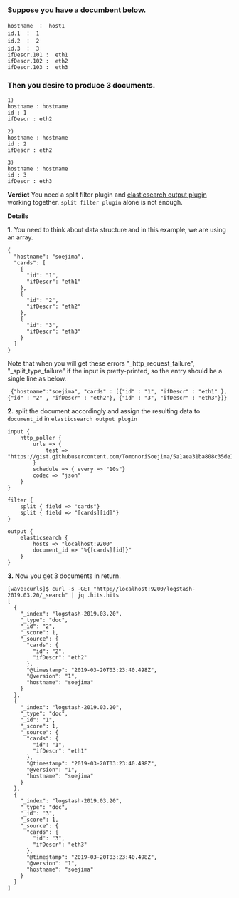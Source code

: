 ### Suppose you have a documbent below.

```
hostname　：　host1
id.1　：　1 
id.2　：　2 
id.3　：　3
ifDescr.101 :  eth1
ifDescr.102 :  eth2
ifDescr.103 :  eth3
```

###  Then you desire to produce 3 documents.

```
1) 
hostname : hostname 
id : 1
ifDescr : eth2 

2) 
hostname : hostname 
id : 2 
ifDescr : eth2 

3) 
hostname : hostname 
id : 3
ifDescr : eth3
```

**Verdict**
You need a split filter plugin and [elasticsearch output plugin](https://www.elastic.co/guide/en/logstash/6.6/plugins-outputs-elasticsearch.html#plugins-outputs-elasticsearch-document_id) working together.
`split filter plugin` alone is not enough.

**Details**

**1.**  You need to think about data structure and in this example, we are using an array.
```
{
  "hostname": "soejima",
  "cards": [
    {
      "id": "1",
      "ifDescr": "eth1"
    },
    {
      "id": "2",
      "ifDescr": "eth2"
    },
    {
      "id": "3",
      "ifDescr": "eth3"
    }
  ]
}
```

Note that when you will get these errors  "_http_request_failure", "_split_type_failure" if the input is pretty-printed, so the entry should be a single line as below.

`
{"hostname":"soejima", "cards" : [{"id" : "1", "ifDescr" : "eth1" }, {"id" : "2" , "ifDescr" : "eth2"}, {"id" : "3", "ifDescr" : "eth3"}]}`

**2.** split the document accordingly and assign the resulting data to `document_id` in `elasticsearch output plugin`


```
input {
    http_poller {
        urls => {
            test => "https://gist.githubusercontent.com/TomonoriSoejima/5a1aea31ba808c35de14acacb2f6d084/raw/07e63d207ae01b091fae38f90a92f8b9671abed9/test"
        }
        schedule => { every => "10s"}
        codec => "json"
    }
}

filter {
    split { field => "cards"}
    split { field => "[cards][id]"}
}

output {
    elasticsearch {
        hosts => "localhost:9200"
        document_id => "%{[cards][id]}"
    }
}
```
**3.** Now you get 3 documents in return.

```
[wave:curls]$ curl -s -GET "http://localhost:9200/logstash-2019.03.20/_search" | jq .hits.hits
[
  {
    "_index": "logstash-2019.03.20",
    "_type": "doc",
    "_id": "2",
    "_score": 1,
    "_source": {
      "cards": {
        "id": "2",
        "ifDescr": "eth2"
      },
      "@timestamp": "2019-03-20T03:23:40.498Z",
      "@version": "1",
      "hostname": "soejima"
    }
  },
  {
    "_index": "logstash-2019.03.20",
    "_type": "doc",
    "_id": "1",
    "_score": 1,
    "_source": {
      "cards": {
        "id": "1",
        "ifDescr": "eth1"
      },
      "@timestamp": "2019-03-20T03:23:40.498Z",
      "@version": "1",
      "hostname": "soejima"
    }
  },
  {
    "_index": "logstash-2019.03.20",
    "_type": "doc",
    "_id": "3",
    "_score": 1,
    "_source": {
      "cards": {
        "id": "3",
        "ifDescr": "eth3"
      },
      "@timestamp": "2019-03-20T03:23:40.498Z",
      "@version": "1",
      "hostname": "soejima"
    }
  }
]
```


